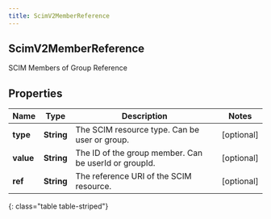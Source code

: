 ```yaml
---
title: ScimV2MemberReference
---
```

## ScimV2MemberReference
SCIM Members of Group Reference

## Properties

|Name | Type | Description | Notes|
|------------ | ------------- | ------------- | -------------|
| **type** | **String** | The SCIM resource type. Can be user or group. | [optional] |
| **value** | **String** | The ID of the group member. Can be userId or groupId. | [optional] |
| **ref** | **String** | The reference URI of the SCIM resource. | [optional] |
{: class="table table-striped"}


